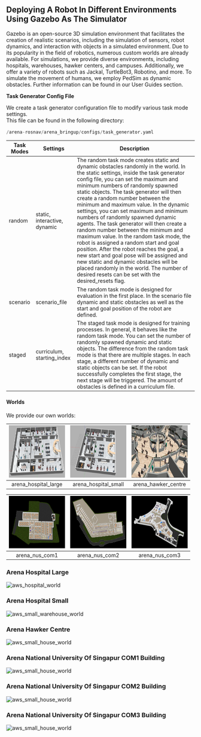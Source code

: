## Deploying A Robot In Different Environments Using Gazebo As The Simulator

Gazebo is an open-source 3D simulation environment that facilitates the creation of realistic scenarios, including the simulation of sensors, robot dynamics, and interaction with objects in a simulated environment. Due to its popularity in the field of robotics, numerous custom worlds are already available. For simulations, we provide diverse environments, including hospitals, warehouses, hawker centers, and campuses. Additionally, we offer a variety of robots such as Jackal, TurtleBot3, Robotino, and more. To simulate the movement of humans, we employ PedSim as dynamic obstacles. Further information can be found in our User Guides section.

**Task Generator Config File**

We create a task generator configuration file to modify various task mode settings.   
This file can be found in the following directory:

```python
/arena-rosnav/arena_bringup/configs/task_generator.yaml
```

| Task Modes  | Settings        | Description      |
|----------   |----------       |----------        |
| random      | static, interactive, dynamic       | The random task mode creates static and dynamic obstacles randomly in the world. In the static settings, inside the task generator config file, you can set the maximum and minimum numbers of randomly spawned static objects. The task generator will then create a random number between the minimum and maximum value. In the dynamic settings, you can set maximum and minimum numbers of randomly spawned dynamic agents. The task generator will then create a random number between the minimum and maximum value. In the random task mode, the robot is assigned a random start and goal position. After the robot reaches the goal, a new start and goal pose will be assigned and new static and dynamic obstacles will be placed randomly in the world. The number of desired resets can be set with the desired_resets flag. |
| scenario    | scenario_file                      | The random task mode is designed for evaluation in the first place. In the scenario file dynamic and static obstacles as well as the start and goal position of the robot are defined.                                                                              |
| staged      | curriculum, starting_index         | The staged task mode is designed for training processes. In general, it behaves like the random task mode. You can set the number of randomly spawned dynamic and static objects. The difference from the random task mode is that there are multiple stages. In each stage, a different number of dynamic and static objects can be set. If the robot successfully completes the first stage, the next stage will be triggered. The amount of obstacles is defined in a curriculum file. |

#### Worlds

We provide our own worlds:

| <img width="150" height="140" src="../../images/worlds/arena_hospital_large.png"> | <img width="150" height="140" src="../../images/worlds/arena_hospital_small.png"> | <img width="150" height="140" src="../../images/worlds/arena_hawker_centre_1.png"> | 
| :--------------------------------------------------------------: | :---------------------------------------------------------------------: | :--------------------------------------------------------------------: | 
|                           arena_hospital_large                            |                           arena_hospital_small                            |                           arena_hawker_centre                            |            

| <img width="150" height="140" src="../../images/worlds/COM1_1.png"> | <img width="150" height="140" src="../../images/worlds/COM2_1.png"> | <img width="150" height="140" src="../../images/worlds/COM3_1.png"> | 
| :-------------------------------------------------------------: | :---------------------------------------------------------: | :---------------------------------------------------------------: |
|                           arena_nus_com1                           |                     arena_nus_com2                      |                            arena_nus_com3                            |                       

### Arena Hospital Large

<link rel="stylesheet" href="https://cdnjs.cloudflare.com/ajax/libs/clipboard.js/2.0.8/clipboard.min.css">

![aws_hospital_world](gifs/./arena_hospital_large.gif)



### Arena Hospital Small

<link rel="stylesheet" href="https://cdnjs.cloudflare.com/ajax/libs/clipboard.js/2.0.8/clipboard.min.css">

![aws_small_warehouse_world](gifs/./arena_hospital_small.gif)



### Arena Hawker Centre

<link rel="stylesheet" href="https://cdnjs.cloudflare.com/ajax/libs/clipboard.js/2.0.8/clipboard.min.css">

![aws_small_house_world](gifs/./arena_hawker_centre_1.gif)



### Arena National University Of Singapur COM1 Building

<link rel="stylesheet" href="https://cdnjs.cloudflare.com/ajax/libs/clipboard.js/2.0.8/clipboard.min.css">

![aws_small_house_world](gifs/./arena_nus_com1.gif)

### Arena National University Of Singapur COM2 Building

<link rel="stylesheet" href="https://cdnjs.cloudflare.com/ajax/libs/clipboard.js/2.0.8/clipboard.min.css">

![aws_small_house_world](gifs/./arena_nus_com2.gif)

### Arena National University Of Singapur COM3 Building

<link rel="stylesheet" href="https://cdnjs.cloudflare.com/ajax/libs/clipboard.js/2.0.8/clipboard.min.css">

![aws_small_house_world](gifs/./arena_nus_com3.gif)
